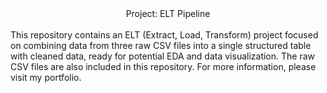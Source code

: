 <center>
Project: ELT Pipeline
</center>
  
  <br>
This repository contains an ELT (Extract, Load, Transform) project focused on combining data from three raw CSV files into a single structured table with cleaned data, ready for potential EDA and data visualization. The raw CSV files are also included in this repository. 
For more information, please visit my portfolio.
